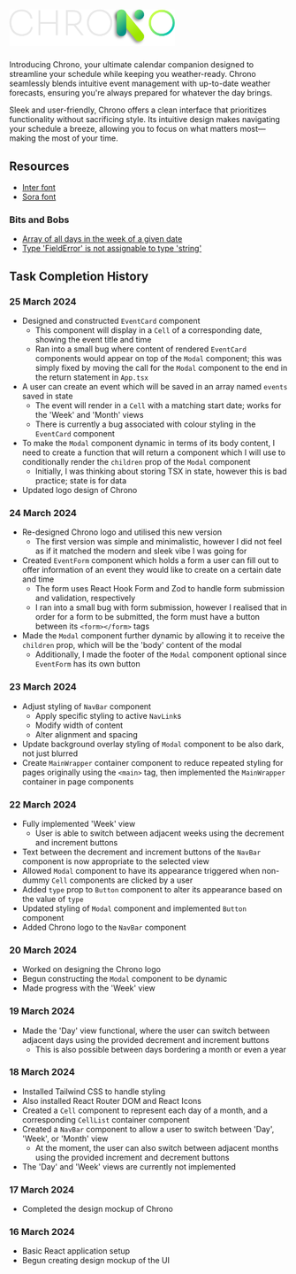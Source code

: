 # <img src='./logo-lg.png' alt='Chrono logo' width='300'/>

Introducing Chrono, your ultimate calendar companion designed to streamline your schedule while keeping you weather-ready. Chrono seamlessly blends intuitive event management with up-to-date weather forecasts, ensuring you're always prepared for whatever the day brings.

Sleek and user-friendly, Chrono offers a clean interface that prioritizes functionality without sacrificing style. Its intuitive design makes navigating your schedule a breeze, allowing you to focus on what matters most—making the most of your time.

## Resources

- [Inter font](https://fonts.google.com/specimen/Inter)
- [Sora font](https://fonts.google.com/specimen/Sora)

### Bits and Bobs

- [Array of all days in the week of a given date](https://stackoverflow.com/questions/71179131/how-do-i-get-an-array-of-all-days-in-the-week-given-the-current-date-in-javascri)
- [Type 'FieldError' is not assignable to type 'string'](https://github.com/orgs/react-hook-form/discussions/8915)

## Task Completion History

### 25 March 2024

- Designed and constructed `EventCard` component
  - This component will display in a `Cell` of a corresponding date, showing the event title and time
  - Ran into a small bug where content of rendered `EventCard` components would appear on top of the `Modal` component; this was simply fixed by moving the call for the `Modal` component to the end in the return statement in `App.tsx`
- A user can create an event which will be saved in an array named `events` saved in state
  - The event will render in a `Cell` with a matching start date; works for the 'Week' and 'Month' views
  - There is currently a bug associated with colour styling in the `EventCard` component
- To make the `Modal` component dynamic in terms of its body content, I need to create a function that will return a component which I will use to conditionally render the `children` prop of the `Modal` component
  - Initially, I was thinking about storing TSX in state, however this is bad practice; state is for data
- Updated logo design of Chrono

### 24 March 2024

- Re-designed Chrono logo and utilised this new version
  - The first version was simple and minimalistic, however I did not feel as if it matched the modern and sleek vibe I was going for
- Created `EventForm` component which holds a form a user can fill out to offer information of an event they would like to create on a certain date and time
  - The form uses React Hook Form and Zod to handle form submission and validation, respectively
  - I ran into a small bug with form submission, however I realised that in order for a form to be submitted, the form must have a button between its `<form></form>` tags
- Made the `Modal` component further dynamic by allowing it to receive the `children` prop, which will be the 'body' content of the modal
  - Additionally, I made the footer of the `Modal` component optional since `EventForm` has its own button

### 23 March 2024

- Adjust styling of `NavBar` component
  - Apply specific styling to active `NavLink`s
  - Modify width of content
  - Alter alignment and spacing
- Update background overlay styling of `Modal` component to be also dark, not just blurred
- Create `MainWrapper` container component to reduce repeated styling for pages originally using the `<main>` tag, then implemented the `MainWrapper` container in page components

### 22 March 2024

- Fully implemented 'Week' view
  - User is able to switch between adjacent weeks using the decrement and increment buttons
- Text between the decrement and increment buttons of the `NavBar` component is now appropriate to the selected view
- Allowed `Modal` component to have its appearance triggered when non-dummy `Cell` components are clicked by a user
- Added `type` prop to `Button` component to alter its appearance based on the value of `type`
- Updated styling of `Modal` component and implemented `Button` component
- Added Chrono logo to the `NavBar` component

### 20 March 2024

- Worked on designing the Chrono logo
- Begun constructing the `Modal` component to be dynamic
- Made progress with the 'Week' view

### 19 March 2024

- Made the 'Day' view functional, where the user can switch between adjacent days using the provided decrement and increment buttons
  - This is also possible between days bordering a month or even a year

### 18 March 2024

- Installed Tailwind CSS to handle styling
- Also installed React Router DOM and React Icons
- Created a `Cell` component to represent each day of a month, and a corresponding `CellList` container component
- Created a `NavBar` component to allow a user to switch between 'Day', 'Week', or 'Month' view
  - At the moment, the user can also switch between adjacent months using the provided increment and decrement buttons
- The 'Day' and 'Week' views are currently not implemented

### 17 March 2024

- Completed the design mockup of Chrono

### 16 March 2024

- Basic React application setup
- Begun creating design mockup of the UI
